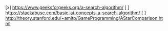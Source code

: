 [x] https://www.geeksforgeeks.org/a-search-algorithm/
[ ] https://stackabuse.com/basic-ai-concepts-a-search-algorithm/
[ ] http://theory.stanford.edu/~amitp/GameProgramming/AStarComparison.html
